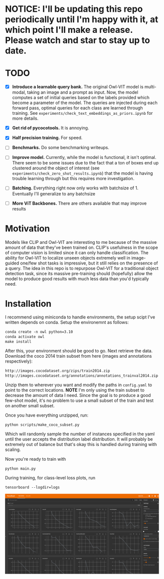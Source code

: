 # NOTICE: I'll be updating this repo periodically until I'm happy with it, at which point I'll make a release. Please watch and star to stay up to date.
# TODO
- [x] **Introduce a learnable query bank.** The original Owl-VIT model is multi-modal, taking an image and a prompt as input. Now, the model computes a set of initial queries based on the labels provided which become a parameter of the model. The queries are injected during each forward pass, optimal queries for each class are learned through training. See `experiments/check_text_embeddings_as_priors.ipynb` for more details.
- [x] **Get rid of pycocotools.** It is annoying.
- [x] **Half precision training.** For speed.
- [ ] **Benchmarks.** Do some benchmarking writeups.
- [ ] **Improve model.** Currently, while the model is functional, it isn't optimal. There seem to be some issues due to the fact that a ton of boxes end up clustered around the object of interest (see `experiments/check_zero_shot_results.ipynb`) that the model is having trouble learning through but this requires more investigation.
- [ ] **Batching.** Everything right now only works with batchsize of 1. Eventually I'll generalize to any batchsize
- [ ] **More ViT Backbones.** There are others available that may improve results


# Motivation
Models like CLIP and Owl-VIT are interesting to me because of the massive amount of data that they've been trained on. CLIP's usefulness in the scope of computer vision is limited since it can only handle classification. The ability for Owl-VIT to localize unseen objects extremely well in image-guided one/few shot tasks is impressive, but it still relies on the presence of a query. The idea in this repo is to repurpose Owl-VIT for a traditional object detection task, since its massive pre-training should (hopefully) allow the model to produce good results with much less data than you'd typically need.

# Installation
I recommend using miniconda to handle environments, the setup scipt I've written depends on conda. Setup the environemnt as follows:

```
conda create -n owl python=3.10
conda activate owl
make install
```

After this, your environment should be good to go. Next retrieve the data. Download the coco 2014 train subset from here (images and annotations respectively):
```
http://images.cocodataset.org/zips/train2014.zip
http://images.cocodataset.org/annotations/annotations_trainval2014.zip
```

Unzip them to wherever you want and modify the paths in `config.yaml` to point to the correct locations. **NOTE** I'm only using the train subset to decrease the amount of data I need. Since the goal is to produce a good few-shot model, it's no problem to use a small subset of the train and test on another small subset.

Once you have everything unzipped, run:

```
python scripts/make_coco_subset.py
```

Which will randomly sample the number of instances specified in the yaml until the user accepts the distribution label distribution. It will probably be extremely out of balance but that's okay this is handled during training with scaling.

Now you're ready to train with

```
python main.py
```

During training, for class-level loss plots, run
```
tensorboard --logdir=logs
```
![image](assets/TensorBoard.png "Tensorboard Screenshot")

